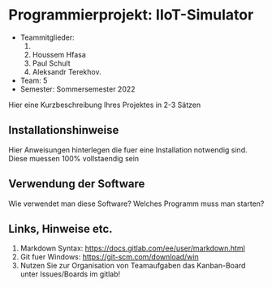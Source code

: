 ﻿# Programmierprojekt: IIoT-Simulator

* Teammitglieder:
	1. <Name1>
	2. Houssem Hfasa
	3. Paul Schult
	4. Aleksandr Terekhov.
* Team: 5
* Semester: Sommersemester 2022

Hier eine Kurzbeschreibung Ihres Projektes in 2-3 Sätzen

## Installationshinweise

Hier Anweisungen hinterlegen die fuer eine Installation notwendig sind. Diese muessen 100% vollstaendig sein

## Verwendung der Software

Wie verwendet man diese Software? Welches Programm muss man starten?

## Links, Hinweise etc.

1. Markdown Syntax: https://docs.gitlab.com/ee/user/markdown.html
2. Git fuer Windows: https://git-scm.com/download/win
3. Nutzen Sie zur Organisation von Teamaufgaben das Kanban-Board unter Issues/Boards im gitlab!